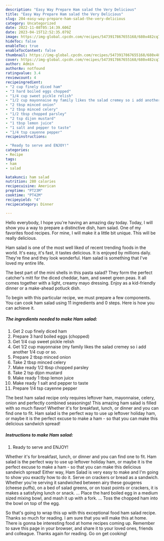 ```yaml
---
description: "Easy Way Prepare Ham salad the Very Delicious"
title: "Easy Way Prepare Ham salad the Very Delicious"
slug: 204-easy-way-prepare-ham-salad-the-very-delicious
category: Uncategorized
date: 2022-11-08T05:14:39.606Z
date: 2023-04-15T12:52:35.079Z
image: https://img-global.cpcdn.com/recipes/5473917867655168/680x482cq70/ham-salad-recipe-main-photo.jpg
hideToc: false
enableToc: true
enableTocContent: false
thumbnail: https://img-global.cpcdn.com/recipes/5473917867655168/680x482cq70/ham-salad-recipe-main-photo.jpg
cover: https://img-global.cpcdn.com/recipes/5473917867655168/680x482cq70/ham-salad-recipe-main-photo.jpg
author: Admin
authorAv: notfound
ratingvalue: 3.4
reviewcount: 4
recipeingredient:
- "2 cup finely diced ham"
- "3 hard boiled eggs chopped"
- "1/4 cup sweet pickle relish"
- "1/2 cup mayonnaise my family likes the salad cremey so i add another 14 cup or so"
- "2 tbsp minced onion"
- "2 tbsp minced celery"
- "1/2 tbsp chopped parsley"
- "2 tsp dijon mustard"
- "1 tbsp lemon juice"
- "1 salt and pepper to taste"
- "1/4 tsp cayenne pepper"
recipeinstructions:

- "Ready to serve and ENJOY!"
categories:
- Recipe
tags:
- ham
- salad

katakunci: ham salad 
nutrition: 280 calories
recipecuisine: American
preptime: "PT23M"
cooktime: "PT42M"
recipeyield: "4"
recipecategory: Dinner

---
```



Hello everybody, I hope you're having an amazing day today. Today, I will show you a way to prepare a distinctive dish, ham salad. One of my favorites food recipes. For mine, I will make it a little bit unique. This will be really delicious.

Ham salad is one of the most well liked of recent trending foods in the world. It's easy, it's fast, it tastes delicious. It is enjoyed by millions daily. They're fine and they look wonderful. Ham salad is something that I've loved my entire life.

The best part of the mini shells in this pasta salad? They form the perfect catcher&#39;s mitt for the diced cheddar, ham, and sweet green peas. It all comes together with a light, creamy mayo dressing. Enjoy as a kid-friendly dinner or a make-ahead potluck dish.


To begin with this particular recipe, we must prepare a few components. You can cook ham salad using 11 ingredients and 0 steps. Here is how you can achieve it.

<!--inarticleads1-->

##### The ingredients needed to make Ham salad:

1. Get 2 cup finely diced ham
1. Prepare 3 hard boiled eggs (chopped)
1. Get 1/4 cup sweet pickle relish
1. Get 1/2 cup mayonnaise (my family likes the salad cremey so i add another 1/4 cup or so.
1. Prepare 2 tbsp minced onion
1. Take 2 tbsp minced celery
1. Make ready 1/2 tbsp chopped parsley
1. Take 2 tsp dijon mustard
1. Make ready 1 tbsp lemon juice
1. Make ready 1 salt and pepper to taste
1. Prepare 1/4 tsp cayenne pepper


The best ham salad recipe only requires leftover ham, mayonnaise, celery, onion and perfectly combined seasonings! This amazing ham salad is filled with so much flavor! Whether it&#39;s for breakfast, lunch, or dinner and you can find one to fit. Ham salad is the perfect way to use up leftover holiday ham, or maybe it is the perfect excuse to make a ham - so that you can make this delicious sandwich spread! 

<!--inarticleads2-->

##### Instructions to make Ham salad:


1. Ready to serve and ENJOY!

Whether it&#39;s for breakfast, lunch, or dinner and you can find one to fit. Ham salad is the perfect way to use up leftover holiday ham, or maybe it is the perfect excuse to make a ham - so that you can make this delicious sandwich spread! Either way, Ham Salad is very easy to make and I&#39;m going to show you exactly how to do it. Serve on crackers or bread as a sandwich. Whether you&#39;re serving it sandwiched between airy these gougeres (cheese puffs), on a bed of salad greens, or on toast points or crackers, it is makes a satisfying lunch or snack. … Place the hard boiled egg in a medium sized mixing bowl, and mash it up with a fork. … Toss the chopped ham into the bowl on top of the egg. 

So that's going to wrap this up with this exceptional food ham salad recipe. Thanks so much for reading. I am sure that you will make this at home. There is gonna be interesting food at home recipes coming up. Remember to save this page in your browser, and share it to your loved ones, friends and colleague. Thanks again for reading. Go on get cooking!
